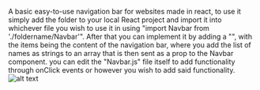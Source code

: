 A basic easy-to-use navigation bar for websites made in react, to use it simply add the folder to your local React project and import it into whichever file you wish to use it in using "import Navbar from './foldername/Navbar'". After that you can implement it by adding a "<Navbar title="your-title" items={items-arr}>", with the items being the content of the navigation bar, where you add the list of names as strings to an array that is then sent as a prop to the Navbar component. you can edit the "Navbar.js" file itself to add functionality through onClick events or however you wish to add said functionality.
![alt text](https://i.imgur.com/kaHlUvN.png)
